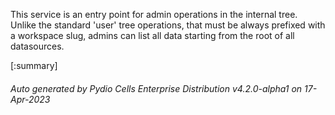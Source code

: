 






This service is an entry point for admin operations in the internal tree.  
Unlike the standard 'user' tree operations, that must be always prefixed with a workspace slug, admins can list all data starting from the root of all datasources.

[:summary]

###### Auto generated by Pydio Cells Enterprise Distribution v4.2.0-alpha1 on 17-Apr-2023
